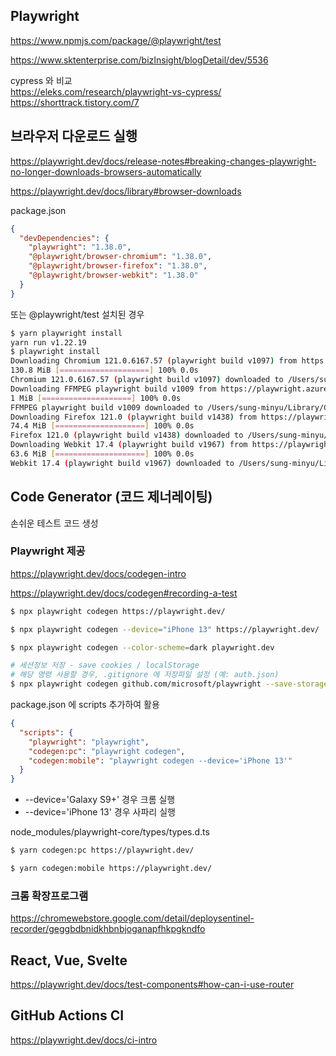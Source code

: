 ## Playwright

https://www.npmjs.com/package/@playwright/test

https://www.sktenterprise.com/bizInsight/blogDetail/dev/5536

cypress 와 비교  
https://eleks.com/research/playwright-vs-cypress/
https://shorttrack.tistory.com/7

## 브라우저 다운로드 실행

https://playwright.dev/docs/release-notes#breaking-changes-playwright-no-longer-downloads-browsers-automatically

https://playwright.dev/docs/library#browser-downloads

package.json

```json
{
  "devDependencies": {
    "playwright": "1.38.0",
    "@playwright/browser-chromium": "1.38.0",
    "@playwright/browser-firefox": "1.38.0",
    "@playwright/browser-webkit": "1.38.0"
  }
}
```

또는 @playwright/test 설치된 경우

```bash
$ yarn playwright install
yarn run v1.22.19
$ playwright install
Downloading Chromium 121.0.6167.57 (playwright build v1097) from https://playwright.azureedge.net/builds/chromium/1097/chromium-mac-arm64.zip
130.8 MiB [====================] 100% 0.0s
Chromium 121.0.6167.57 (playwright build v1097) downloaded to /Users/sung-minyu/Library/Caches/ms-playwright/chromium-1097
Downloading FFMPEG playwright build v1009 from https://playwright.azureedge.net/builds/ffmpeg/1009/ffmpeg-mac-arm64.zip
1 MiB [====================] 100% 0.0s
FFMPEG playwright build v1009 downloaded to /Users/sung-minyu/Library/Caches/ms-playwright/ffmpeg-1009
Downloading Firefox 121.0 (playwright build v1438) from https://playwright.azureedge.net/builds/firefox/1438/firefox-mac-13-arm64.zip
74.4 MiB [====================] 100% 0.0s
Firefox 121.0 (playwright build v1438) downloaded to /Users/sung-minyu/Library/Caches/ms-playwright/firefox-1438
Downloading Webkit 17.4 (playwright build v1967) from https://playwright.azureedge.net/builds/webkit/1967/webkit-mac-13-arm64.zip
63.6 MiB [====================] 100% 0.0s
Webkit 17.4 (playwright build v1967) downloaded to /Users/sung-minyu/Library/Caches/ms-playwright/webkit-1967
```

## Code Generator (코드 제너레이팅)

손쉬운 테스트 코드 생성

### Playwright 제공

https://playwright.dev/docs/codegen-intro

https://playwright.dev/docs/codegen#recording-a-test

```bash
$ npx playwright codegen https://playwright.dev/

$ npx playwright codegen --device="iPhone 13" https://playwright.dev/

$ npx playwright codegen --color-scheme=dark playwright.dev

# 세션정보 저장 - save cookies / localStorage
# 해당 명령 사용할 경우, .gitignore 에 저장파일 설정 (예: auth.json)
$ npx playwright codegen github.com/microsoft/playwright --save-storage=auth.json
```

package.json 에 scripts 추가하여 활용

```json
{
  "scripts": {
    "playwright": "playwright",
    "codegen:pc": "playwright codegen",
    "codegen:mobile": "playwright codegen --device='iPhone 13'"
  }
}
```

- --device='Galaxy S9+' 경우 크롬 실행
- --device='iPhone 13' 경우 사파리 실행

node_modules/playwright-core/types/types.d.ts

```bash
$ yarn codegen:pc https://playwright.dev/

$ yarn codegen:mobile https://playwright.dev/
```

### 크롬 확장프로그램

https://chromewebstore.google.com/detail/deploysentinel-recorder/geggbdbnidkhbnbjoganapfhkpgkndfo

## React, Vue, Svelte

https://playwright.dev/docs/test-components#how-can-i-use-router

## GitHub Actions CI

https://playwright.dev/docs/ci-intro
